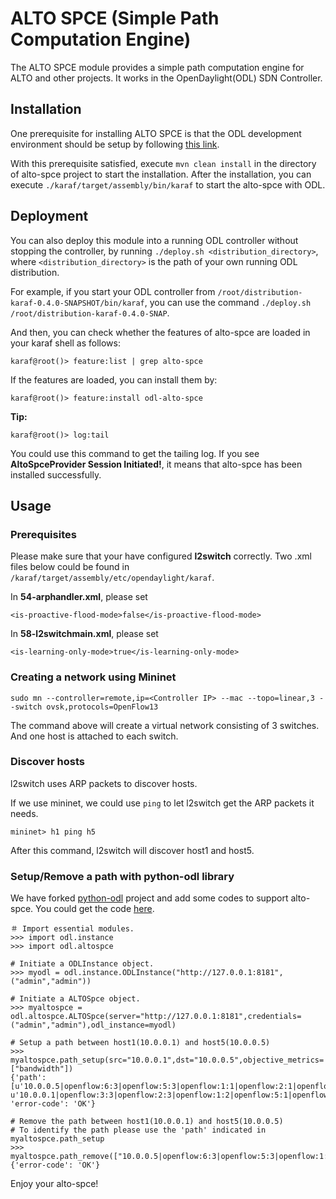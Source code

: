 # ALTO SPCE (Simple Path Computation Engine)

The ALTO SPCE module provides a simple path computation engine for ALTO and other projects. It works in the
OpenDaylight(ODL) SDN Controller.

## Installation

One prerequisite for installing ALTO SPCE is that the ODL development environment should be setup by
following [this link](https://wiki.opendaylight.org/view/GettingStarted:Development_Environment_Setup).

With this prerequisite satisfied, execute `mvn clean install` in the directory of alto-spce project
to start the installation. After the installation, you can execute `./karaf/target/assembly/bin/karaf`
to start the alto-spce with ODL.

## Deployment

You can also deploy this module into a running ODL controller without stopping the controller, by
running `./deploy.sh <distribution_directory>`, where `<distribution_directory>` is the path of your own running ODL distribution.

For example, if you start your ODL controller from `/root/distribution-karaf-0.4.0-SNAPSHOT/bin/karaf`, you can use the command `./deploy.sh /root/distribution-karaf-0.4.0-SNAP`.

And then, you can check whether the features of alto-spce are loaded in your karaf shell as follows:

```
karaf@root()> feature:list | grep alto-spce
```

If the features are loaded, you can install them by:

```
karaf@root()> feature:install odl-alto-spce
```

**Tip:**

```
karaf@root()> log:tail
```

You could use this command to get the tailing log. If you see **AltoSpceProvider Session Initiated!**,
it means that alto-spce has been installed successfully. 

## Usage

### Prerequisites

Please make sure that your have configured **l2switch** correctly. Two .xml files below could be found in `/karaf/target/assembly/etc/opendaylight/karaf`.

In **54-arphandler.xml**, please set

```
<is-proactive-flood-mode>false</is-proactive-flood-mode>
```

In **58-l2switchmain.xml**, please set

```
<is-learning-only-mode>true</is-learning-only-mode>
```

### Creating a network using Mininet

```
sudo mn --controller=remote,ip=<Controller IP> --mac --topo=linear,3 --switch ovsk,protocols=OpenFlow13
```

The command above will create a virtual network consisting of 3 switches. And one host is attached to each switch.

### Discover hosts

l2switch uses ARP packets to discover hosts. 

If we use mininet, we could use `ping` to let l2switch get the ARP packets it needs. 

```
mininet> h1 ping h5
```

After this command, l2switch will discover host1 and host5.


### Setup/Remove a path with python-odl library

We have forked [python-odl](https://github.com/SPRACE/python-odl) project and add some codes to support alto-spce. You could get the code [here](https://github.com/snlab/python-odl).

```
＃ Import essential modules.
>>> import odl.instance
>>> import odl.altospce

# Initiate a ODLInstance object.
>>> myodl = odl.instance.ODLInstance("http://127.0.0.1:8181",("admin","admin"))

# Initiate a ALTOSpce object.
>>> myaltospce = odl.altospce.ALTOSpce(server="http://127.0.0.1:8181",credentials=("admin","admin"),odl_instance=myodl)

# Setup a path between host1(10.0.0.1) and host5(10.0.0.5)
>>> myaltospce.path_setup(src="10.0.0.1",dst="10.0.0.5",objective_metrics=["bandwidth"])
{'path': [u'10.0.0.5|openflow:6:3|openflow:5:3|openflow:1:1|openflow:2:1|openflow:3:1|10.0.0.1', u'10.0.0.1|openflow:3:3|openflow:2:3|openflow:1:2|openflow:5:1|openflow:6:1|10.0.0.5'], 'error-code': 'OK'}

# Remove the path between host1(10.0.0.1) and host5(10.0.0.5)
# To identify the path please use the 'path' indicated in myaltospce.path_setup
>>> myaltospce.path_remove(["10.0.0.5|openflow:6:3|openflow:5:3|openflow:1:1|openflow:2:1|openflow:3:1|10.0.0.1","10.0.0.1|openflow:3:3|openflow:2:3|openflow:1:2|openflow:5:1|openflow:6:1|10.0.0.5"])
{'error-code': 'OK'}
```

Enjoy your alto-spce!
